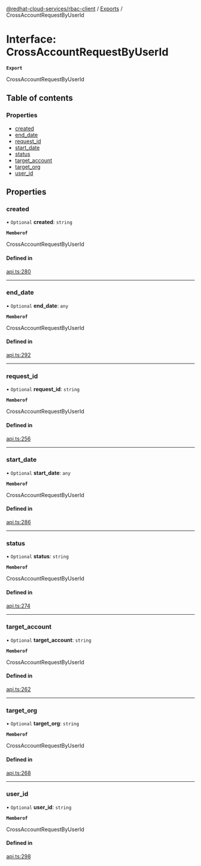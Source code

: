 [@redhat-cloud-services/rbac-client](../README.md) / [Exports](../modules.md) / CrossAccountRequestByUserId

# Interface: CrossAccountRequestByUserId

**`Export`**

CrossAccountRequestByUserId

## Table of contents

### Properties

- [created](CrossAccountRequestByUserId.md#created)
- [end\_date](CrossAccountRequestByUserId.md#end_date)
- [request\_id](CrossAccountRequestByUserId.md#request_id)
- [start\_date](CrossAccountRequestByUserId.md#start_date)
- [status](CrossAccountRequestByUserId.md#status)
- [target\_account](CrossAccountRequestByUserId.md#target_account)
- [target\_org](CrossAccountRequestByUserId.md#target_org)
- [user\_id](CrossAccountRequestByUserId.md#user_id)

## Properties

### created

• `Optional` **created**: `string`

**`Memberof`**

CrossAccountRequestByUserId

#### Defined in

[api.ts:280](https://github.com/RedHatInsights/javascript-clients/blob/main/packages/rbac/api.ts#L280)

___

### end\_date

• `Optional` **end\_date**: `any`

**`Memberof`**

CrossAccountRequestByUserId

#### Defined in

[api.ts:292](https://github.com/RedHatInsights/javascript-clients/blob/main/packages/rbac/api.ts#L292)

___

### request\_id

• `Optional` **request\_id**: `string`

**`Memberof`**

CrossAccountRequestByUserId

#### Defined in

[api.ts:256](https://github.com/RedHatInsights/javascript-clients/blob/main/packages/rbac/api.ts#L256)

___

### start\_date

• `Optional` **start\_date**: `any`

**`Memberof`**

CrossAccountRequestByUserId

#### Defined in

[api.ts:286](https://github.com/RedHatInsights/javascript-clients/blob/main/packages/rbac/api.ts#L286)

___

### status

• `Optional` **status**: `string`

**`Memberof`**

CrossAccountRequestByUserId

#### Defined in

[api.ts:274](https://github.com/RedHatInsights/javascript-clients/blob/main/packages/rbac/api.ts#L274)

___

### target\_account

• `Optional` **target\_account**: `string`

**`Memberof`**

CrossAccountRequestByUserId

#### Defined in

[api.ts:262](https://github.com/RedHatInsights/javascript-clients/blob/main/packages/rbac/api.ts#L262)

___

### target\_org

• `Optional` **target\_org**: `string`

**`Memberof`**

CrossAccountRequestByUserId

#### Defined in

[api.ts:268](https://github.com/RedHatInsights/javascript-clients/blob/main/packages/rbac/api.ts#L268)

___

### user\_id

• `Optional` **user\_id**: `string`

**`Memberof`**

CrossAccountRequestByUserId

#### Defined in

[api.ts:298](https://github.com/RedHatInsights/javascript-clients/blob/main/packages/rbac/api.ts#L298)
